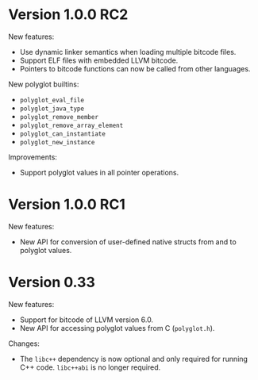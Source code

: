 # Version 1.0.0 RC2

New features:

* Use dynamic linker semantics when loading multiple bitcode files.
* Support ELF files with embedded LLVM bitcode.
* Pointers to bitcode functions can now be called from other languages.

New polyglot builtins:

* `polyglot_eval_file`
* `polyglot_java_type`
* `polyglot_remove_member`
* `polyglot_remove_array_element`
* `polyglot_can_instantiate`
* `polyglot_new_instance`

Improvements:

* Support polyglot values in all pointer operations.

# Version 1.0.0 RC1

New features:

* New API for conversion of user-defined native structs from and to polyglot
  values.

# Version 0.33

New features:

* Support for bitcode of LLVM version 6.0.
* New API for accessing polyglot values from C (`polyglot.h`).

Changes:

* The `libc++` dependency is now optional and only required for running C++
  code. `libc++abi` is no longer required.
